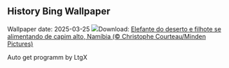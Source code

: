 ## History Bing Wallpaper
Wallpaper date: 2025-03-25
![](https://www.bing.com/th?id=OHR.ElephantGrass_PT-BR3216599628_UHD.jpg&w=1000)Download: [Elefante do deserto e filhote se alimentando de capim alto, Namíbia (© Christophe Courteau/Minden Pictures)](https://www.bing.com/th?id=OHR.ElephantGrass_PT-BR3216599628_UHD.jpg)

Auto get programm by LtgX

